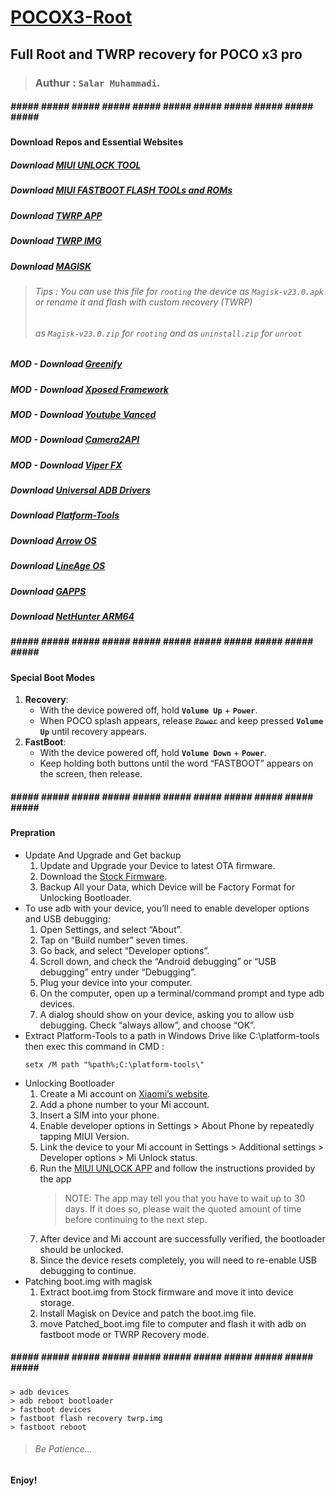 # [POCOX3-Root](https://github.com/blanckth/POCOX3-Root/)
## Full Root and TWRP recovery for POCO x3 pro
> ### Authur : **`Salar Muhammadi`**.
##### ##### ##### ##### ##### ##### ##### ##### ##### ##### ##### ##### #####
#### Download Repos and Essential Websites
##### Download [MIUI UNLOCK TOOL](https://en.miui.com/unlock/download_en.html)
##### Download [MIUI FASTBOOT FLASH TOOLs and ROMs](https://c.mi.com/oc/miuidownload/detail?guide=2) 
##### Download [TWRP APP](https://play.google.com/store/apps/details?id=me.twrp.twrpapp)
##### Download [TWRP IMG](https://dl.twrp.me/vayu/)
##### Download [MAGISK](https://magisk.me/apk/)
> ###### Tips : You can use this file for `rooting` the device as `Magisk-v23.0.apk` or rename it and flash with custom recovery (TWRP)
> ###### as `Magisk-v23.0.zip` for `rooting` and as `uninstall.zip` for `unroot`
#####   MOD - Download [Greenify](https://magisk.me/greenify4magisk-module/)
#####   MOD - Download [Xposed Framework](https://magisk.me/xposed-framework-magisk-module/)
#####   MOD - Download [Youtube Vanced](https://magisk.me/youtube-vanced-magisk-module/)
#####   MOD - Download [Camera2API](https://magisk.me/camera2api-enabler-magisk-module/)
#####   MOD - Download [Viper FX](https://magisk.me/viper4android-fx-magisk-module/)
##### Download [Universal ADB Drivers](https://adb.clockworkmod.com/)
##### Download [Platform-Tools](https://developer.android.com/studio/releases/platform-tools)
##### Download [Arrow OS](https://arrowos.net/download/vayu)
##### Download [LineAge OS](https://download.lineageos.org/vayu)
##### Download [GAPPS](https://wiki.lineageos.org/gapps)
##### Download [NetHunter ARM64](https://www.kali.org/get-kali/#kali-mobile)
##### ##### ##### ##### ##### ##### ##### ##### ##### ##### ##### ##### #####
#### Special Boot Modes 
1. **Recovery**: 
    - With the device powered off, hold **`Volume Up`** + **`Power`**. 
    - When POCO splash appears, release ~~`Power`~~ and keep pressed **`Volume Up`** until recovery appears.
2. **FastBoot**:
    - With the device powered off, hold **`Volume Down`** + **`Power`**.
    - Keep holding both buttons until the word “FASTBOOT” appears on the screen, then release.
##### ##### ##### ##### ##### ##### ##### ##### ##### ##### ##### ##### #####
#### Prepration
- Update And Upgrade and Get backup
    1. Update and Upgrade your Device to latest OTA firmware.
    2. Download the [Stock Firmware](https://c.mi.com/oc/miuidownload/detail?guide=2).
    3. Backup All your Data, which Device will be Factory Format for Unlocking Bootloader.
- To use adb with your device, you’ll need to enable developer options and USB debugging:
    1. Open Settings, and select “About”.
    2. Tap on “Build number” seven times.
    3. Go back, and select “Developer options”.
    4. Scroll down, and check the “Android debugging” or “USB debugging” entry under “Debugging”.
    5. Plug your device into your computer.
    6. On the computer, open up a terminal/command prompt and type adb devices.
    7. A dialog should show on your device, asking you to allow usb debugging. Check “always allow”, and choose “OK”.
- Extract Platform-Tools to a path in Windows Drive like C:\platform-tools then exec this command in CMD :
    ```CMD
    setx /M path "%path%;C:\platform-tools\"
    ```
- Unlocking Bootloader
    1. Create a Mi account on [Xiaomi’s website](https://global.account.xiaomi.com/pass/register).
    2. Add a phone number to your Mi account.
    3. Insert a SIM into your phone.
    4. Enable developer options in Settings > About Phone by repeatedly tapping MIUI Version.
    5. Link the device to your Mi account in Settings > Additional settings > Developer options > Mi Unlock status.
    6. Run the [MIUI UNLOCK APP](https://en.miui.com/unlock/download_en.html) and follow the instructions provided by the app
        > NOTE: The app may tell you that you have to wait up to 30 days. If it does so, please wait the quoted amount of time before continuing to the next step.
    7. After device and Mi account are successfully verified, the bootloader should be unlocked.
    8. Since the device resets completely, you will need to re-enable USB debugging to continue.
- Patching boot.img with magisk
    1. Extract boot.img from Stock firmware and move it into device storage.
    2. Install Magisk on Device and patch the boot.img file.
    3. move Patched_boot.img file to computer and flash it with adb on fastboot mode or TWRP Recovery mode.
##### ##### ##### ##### ##### ##### ##### ##### ##### ##### ##### ##### #####
```CMD
> adb devices
> adb reboot bootloader
> fastboot devices
> fastboot flash recovery twrp.img
> fastboot reboot
```
> ###### Be Patience...

#### Enjoy!
